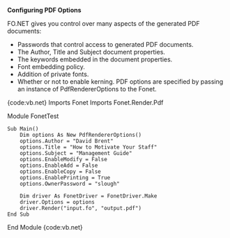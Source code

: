 **Configuring PDF Options**
 
FO.NET gives you control over many aspects of the generated PDF documents: 

* Passwords that control access to generated PDF documents.
* The Author, Title and Subject document properties.
* The keywords embedded in the document properties.
* Font embedding policy.
* Addition of private fonts.
* Whether or not to enable kerning.
PDF options are specified by passing an instance of PdfRendererOptions to the Fonet.

{code:vb.net}
Imports Fonet
Imports Fonet.Render.Pdf

Module FonetTest

    Sub Main()
        Dim options As New PdfRendererOptions()
        options.Author = "David Brent"
        options.Title = "How to Motivate Your Staff"
        options.Subject = "Management Guide"
        options.EnableModify = False
        options.EnableAdd = False
        options.EnableCopy = False
        options.EnablePrinting = True
        options.OwnerPassword = "slough"

        Dim driver As FonetDriver = FonetDriver.Make
        driver.Options = options
        driver.Render("input.fo", "output.pdf")
    End Sub

End Module
{code:vb.net}